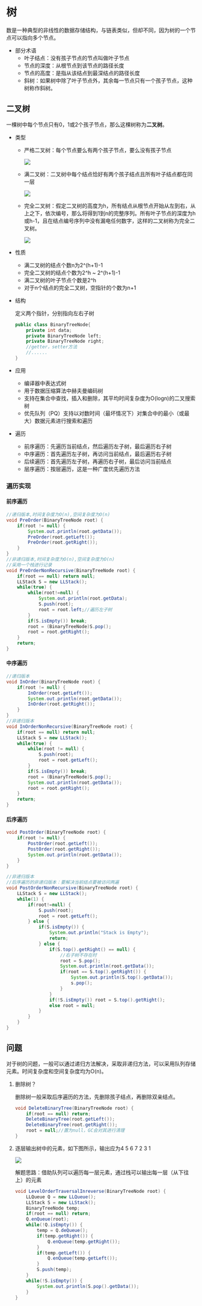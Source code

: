 # 树

数是一种典型的非线性的数据存储结构，与链表类似，但却不同，因为树的一个节点可以指向多个节点。

- 部分术语
  - 叶子结点：没有孩子节点的节点叫做叶子节点
  - 节点的深度：从根节点到该节点的路径长度
  - 节点的高度：是指从该结点到最深结点的路径长度
  - 斜树：如果树中除了叶子节点外，其余每一节点只有一个孩子节点，这种树称作斜树。



## 二叉树

一棵树中每个节点只有0，1或2个孩子节点，那么这棵树称为**二叉树**。

- 类型

  - 严格二叉树：每个节点要么有两个孩子节点，要么没有孩子节点

    ![](./shu1.png)    

  - 满二叉树：二叉树中每个结点恰好有两个孩子结点且所有叶子结点都在同一层

    ![](./shu2.png)

    

  - 完全二叉树：假定二叉树的高度为h，所有结点从根节点开始从左到右，从上之下，依次编号，那么将得到1到n的完整序列。所有叶子节点的深度为h或h-1，且在结点编号序列中没有漏电任何数字，这样的二叉树称为完全二叉树。

    ![](./shu3.png)

- 性质

  - 满二叉树的结点个数n为2^(h+1)-1
  - 完全二叉树的结点个数为2^h ~ 2^(h+1)-1
  - 满二叉树的叶子节点个数是2^h
  - 对于n个结点的完全二叉树，空指针的个数为n+1

- 结构

  定义两个指针，分别指向左右子树

  ```java
  public class BinaryTreeNode{
      private int data;
      private BinaryTreeNode left;
      private BinaryTreeNode right;
      //getter，setter方法
      //......
  }
  ```

- 应用

  - 编译器中表达式树
  - 用于数据压缩算法中赫夫曼编码树
  - 支持在集合中查找，插入和删除，其平均时间复杂度为O(logn)的二叉搜索树
  - 优先队列（PQ）支持以对数时间（最坏情况下）对集合中的最小（或最大）数据元素进行搜索和遍历

- 遍历

  - 前序遍历：先遍历当前结点，然后遍历左子树，最后遍历右子树
  - 中序遍历：首先遍历左子树，再访问当前结点，最后遍历右子树
  - 后续遍历：首先遍历左子树，再遍历右子树，最后访问当前结点
  - 层序遍历：按层遍历，这是一种广度优先遍历方法

### 遍历实现

#### 前序遍历

```java
//递归版本,时间复杂度为O(n),空间复杂度为O(n)
void PreOrder(BinaryTreeNode root) {
    if(root != null) {
        System.out.println(root.getData());
        PreOrder(root.getLeft());
        PreOrder(root.getRight());
    }
}
//非递归版本,时间复杂度为O(n),空间复杂度为O(n)
//采用一个栈进行记录
void PreOrderNonRecursive(BinaryTreeNode root) {
    if(root == null) return null;
    LLStack S = new LLStack();
    while(true) {
        while(root!=null) {
            System.out.println(root.getData);
            S.push(root);
            root = root.left;//遍历左子树
        }
        if(S.isEmpty()) break;
        root = (BinaryTreeNode)S.pop();
        root = root.getRight();
    }
    return;
}
```

#### 中序遍历

```java
//递归版本
void InOrder(BinaryTreeNode root) {
    if(root != null) {
        InOrder(root.getLeft());
        System.out.println(root.getData());
        InOrder(root.getRight());
    }
}
//非递归版本
void InOrderNonRecursive(BinaryTreeNode root) {
    if(root == null) return null;
    LLStack S = new LLStack();
    while(true) {
        while(root != null) {
            S.push(root);
            root = root.getLeft();
        }
        if(S.isEmpty()) break;
        root = (BinaryTreeNode)S.pop();
        System.out.println(root.getData());
        root = root.getRight();
    }
    return;
}
```

#### 后序遍历

```java
void PostOrder(BinaryTreeNode root) {
    if(root != null) {
        PostOrder(root.getLeft());
        PostOrder(root.getRight());
        System.out.println(root.getData());
    }
}

//非递归版本
//后序遍历的非递归版本：要解决当前结点要被访问两遍
void PostOrderNonRecursive(BinaryTreeNode root) {
    LLStack S = new LLStack();
    while(1) {
        if(root!=null) {
            S.push(root);
            root = root.getLeft();
        } else {
            if(S.isEmpty()) {
                System.out.println("Stack is Empty");
                return;
            } else {
                if(S.top().getRight() == null) {
                    //右子树不存在时
                    root = S.pop();
                    System.out.println(root.getData());
                    if(root == S.top().getRight()) {
                        System.out.println(S.top().getData());
                        s.pop();
                    }
                }
                if(!S.isEmpty()) root = S.top().getRight();
                else root = null;
            }
        }
    }
}
```

## 问题

对于树的问题，一般可以通过递归方法解决，采取非递归方法，可以采用队列存储元素。时间复杂度和空间复杂度均为O(n)。



1. 删除树？

   删除树一般采取后序遍历的方法，先删除孩子结点，再删除双亲结点。

   ```java
   void DeleteBinaryTree(BinaryTreeNode root) {
       if(root == null) return;
       DeleteBinaryTree(root.getLeft());
       DeleteBinaryTree(root.getRight());
       root = null;//置为null，GC会对其进行清理
   }
   ```

2. 逐层输出树中的元素，如下图所示，输出应为4 5 6 7 2 3 1

   ![](./shu2.png)

   解题思路：借助队列可以遍历每一层元素，通过栈可以输出每一层（从下往上）的元素

   ```java
   void LevelOrderTraversalInreverse(BinaryTreeNode root) {
       LLQueue Q = new LLQueue();
       LLStack S = new LLStack();
       BinaryTreeNode temp;
       if(root == null) return;
       Q.enQueue(root);
       while(!Q.isEmpty()) {
           temp = Q.deQueue();
           if(temp.getRight()) {
               Q.enQueue(temp.getRight());
           }
           if(temp.getLeft()) {
               Q.enQueue(temp.getLeft());
           }
           S.push(temp);
       }
       while(!S.isEmpty()) {
           System.out.println(S.pop().getData());
       }
   }
   ```

   